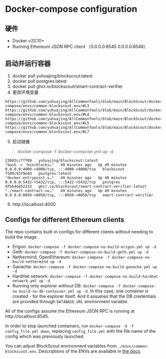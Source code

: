 # Docker-compose configuration

## 硬件
- Docker v20.10+
- Running Ethereum JSON RPC client （0.0.0.0:8545 0.0.0.0:8546）

## 启动并运行容器
1. docker pull yuhuajing/blockscout:latest
2. docker pull postgres:latest
3. docker pull ghcr.io/blockscout/smart-contract-verifier
4. 更改环境变量
```text
https://github.com/yuhuajing/AllCommonTools/blob/main/BlockScout/dockerblockscout/docker-compose/envs/common-blockscout.env/#L3
https://github.com/yuhuajing/AllCommonTools/blob/main/BlockScout/dockerblockscout/docker-compose/envs/common-blockscout.env/#L4
https://github.com/yuhuajing/AllCommonTools/blob/main/BlockScout/dockerblockscout/docker-compose/envs/common-blockscout.env/#L5
https://github.com/yuhuajing/AllCommonTools/blob/main/BlockScout/dockerblockscout/docker-compose/envs/common-blockscout.env/#L7
```
5. 启动镜像
> docker compose -f docker-compose.yml up -d
```text
23602cc7ff09   yuhuajing/blockscout:latest                            "bash -c 'bin/blocks…"   49 minutes ago   Up 49 minutes   0.0.0.0:4000->4000/tcp, :::4000->4000/tcp   blockscout
f589c9379e8d   postgres:latest                                        "docker-entrypoint.s…"   49 minutes ago   Up 49 minutes   0.0.0.0:5432->5432/tcp, :::5432->5432/tcp   postgres
dfbb4de52233   ghcr.io/blockscout/smart-contract-verifier:latest      "./smart-contract-ve…"   49 minutes ago   Up 49 minutes   0.0.0.0:8050->8050/tcp, :::8050->8050/tcp   smart-contract-verifier
```
6. http://localhost:4000

## Configs for different Ethereum clients

The repo contains built-in configs for different clients without needing to build the image.

- Erigon: `docker-compose -f docker-compose-no-build-erigon.yml up -d`
- Geth: `docker-compose -f docker-compose-no-build-geth.yml up -d`
- Nethermind, OpenEthereum: `docker-compose -f docker-compose-no-build-nethermind up -d`
- Ganache: `docker-compose -f docker-compose-no-build-ganache.yml up -d`
- HardHat network: `docker-compose -f docker-compose-no-build-hardhat-network.yml up -d`
- Running only explorer without DB: `docker-compose -f docker-compose-no-build-no-db-container.yml up -d`. In this case, one container is created - for the explorer itself. And it assumes that the DB credentials are provided through `DATABASE_URL` environment variable.

All of the configs assume the Ethereum JSON RPC is running at http://localhost:8545.

In order to stop launched containers, run `docker-compose -d -f config_file.yml down`, replacing `config_file.yml` with the file name of the config which was previously launched.

You can adjust BlockScout environment variables from `./envs/common-blockscout.env`. Descriptions of the ENVs are available in [the docs](https://docs.blockscout.com/for-developers/information-and-settings/env-variables).
